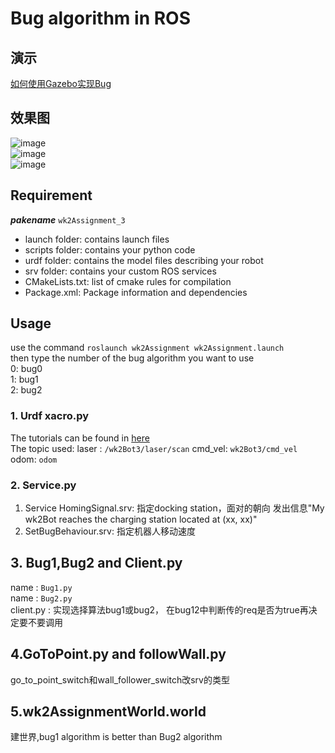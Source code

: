 # Bug algorithm in ROS 
## 演示
[如何使用Gazebo实现Bug](https://www.bilibili.com/video/BV15a411n7ju?vd_source=77f197efc9e66a13ad8a2235a6cb34be)
## 效果图
![image](https://user-images.githubusercontent.com/77262518/178882651-fd6176b0-b127-4f8f-8a67-7f04f4cbe699.png)  
![image](https://user-images.githubusercontent.com/77262518/178882608-e91fe28f-54de-48db-9df5-11ea884a5cf3.png)  
![image](https://user-images.githubusercontent.com/77262518/178882686-daca6889-e1c7-485f-b382-2434b86590cf.png)

## Requirement  
***pakename*** `wk2Assignment_3`
*  launch folder: contains launch files
*  scripts folder: contains your python code
* urdf folder: contains the model files describing your robot
* srv folder: contains your custom ROS services 
* CMakeLists.txt: list of cmake rules for compilation
* Package.xml: Package information and dependencies
## Usage
use the command `roslaunch wk2Assignment wk2Assignment.launch`  
then type the number of the bug algorithm you want to use  
0: bug0  
1: bug1  
2: bug2  
### 1. Urdf xacro.py  
The tutorials can be found in [here](https://www.yuque.com/yulinlin-rf5a0/qfbvb9/xyctsx#E6cgE)  
The topic used: 
laser : `/wk2Bot3/laser/scan`
cmd_vel: `wk2Bot3/cmd_vel`
odom:  `odom` 
### 2. Service.py
1.  Service HomingSignal.srv: 指定docking station，面对的朝向 发出信息"My wk2Bot reaches the charging station located at (xx, xx)"   
2.  SetBugBehaviour.srv: 指定机器人移动速度  
## 3. Bug1,Bug2 and Client.py  
name : `Bug1.py`  
name : `Bug2.py`   
client.py : 实现选择算法bug1或bug2，
在bug12中判断传的req是否为true再决定要不要调用  
##  4.GoToPoint.py and followWall.py
go_to_point_switch和wall_follower_switch改srv的类型  
## 5.wk2AssignmentWorld.world
建世界,bug1 algorithm is better than Bug2 algorithm
